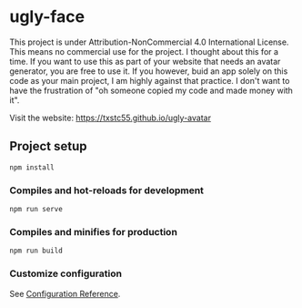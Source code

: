 # ugly-face

This project is under Attribution-NonCommercial 4.0 International License. This means no commercial use for the project. I thought about this for a time. If you want to use this as part of your website that needs an avatar generator, you are free to use it. If you however, buid an app solely on this code as your main project, I am highly against that practice. I don't want to have the frustration of "oh someone copied my code and made money with it".

Visit the website: https://txstc55.github.io/ugly-avatar

## Project setup
```
npm install
```

### Compiles and hot-reloads for development
```
npm run serve
```

### Compiles and minifies for production
```
npm run build
```

### Customize configuration
See [Configuration Reference](https://cli.vuejs.org/config/).
